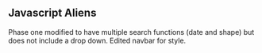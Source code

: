 ## Javascript Aliens

Phase one modified to have multiple search functions (date and shape) but does not include a drop down.  Edited navbar for style.
